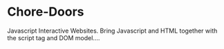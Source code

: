 # Chore-Doors
Javascript Interactive Websites. Bring Javascript and HTML together with the script tag and DOM model....
